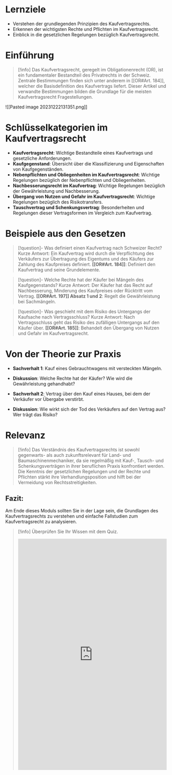 # Lernziele
- Verstehen der grundlegenden Prinzipien des Kaufvertragsrechts.
- Erkennen der wichtigsten Rechte und Pflichten im Kaufvertragsrecht.
- Einblick in die gesetzlichen Regelungen bezüglich Kaufvertragsrecht.

# Einführung
>[!info] 
>Das Kaufvertragsrecht, geregelt im Obligationenrecht (OR), ist ein fundamentaler Bestandteil des Privatrechts in der Schweiz. Zentrale Bestimmungen finden sich unter anderem in [[OR#Art. 184]], welcher die Basisdefinition des Kaufvertrags liefert. Dieser Artikel und verwandte Bestimmungen bilden die Grundlage für die meisten Kaufvertragsrecht Fragestellungen.

![[Pasted image 20231222131351.png]]
# Schlüsselkategorien im Kaufvertragsrecht
- **Kaufvertragsrecht**: Wichtige Bestandteile eines Kaufvertrags und gesetzliche Anforderungen.
- **Kaufgegenstand**: Übersicht über die Klassifizierung und Eigenschaften von Kaufgegenständen.
- **Nebenpflichten und Obliegenheiten im Kaufvertragsrecht**: Wichtige Regelungen bezüglich der Nebenpflichten und Obliegenheiten.
- **Nachbesserungsrecht im Kaufvertrag**: Wichtige Regelungen bezüglich der Gewährleistung und Nachbesserung.
- **Übergang von Nutzen und Gefahr im Kaufvertragsrecht**: Wichtige Regelungen bezüglich des Risikotransfers.
- **Tauschvertrag und Schenkungsvertrag**: Besonderheiten und Regelungen dieser Vertragsformen im Vergleich zum Kaufvertrag.

# Beispiele aus den Gesetzen
>[!question]- Was definiert einen Kaufvertrag nach Schweizer Recht?
>Kurze Antwort: Ein Kaufvertrag wird durch die Verpflichtung des Verkäufers zur Übertragung des Eigentums und des Käufers zur Zahlung des Kaufpreises definiert.
>**[[OR#Art. 184]]**: Definiert den Kaufvertrag und seine Grundelemente.

>[!question]- Welche Rechte hat der Käufer bei Mängeln des Kaufgegenstands?
>Kurze Antwort: Der Käufer hat das Recht auf Nachbesserung, Minderung des Kaufpreises oder Rücktritt vom Vertrag.
>**[[OR#Art. 197]] Absatz 1 und 2**: Regelt die Gewährleistung bei Sachmängeln.

>[!question]- Was geschieht mit dem Risiko des Untergangs der Kaufsache nach Vertragsschluss?
>Kurze Antwort: Nach Vertragsschluss geht das Risiko des zufälligen Untergangs auf den Käufer über.
>**[[OR#Art. 185]]**: Behandelt den Übergang von Nutzen und Gefahr im Kaufvertragsrecht.

# Von der Theorie zur Praxis
- **Sachverhalt 1**: Kauf eines Gebrauchtwagens mit versteckten Mängeln.
- **Diskussion**: Welche Rechte hat der Käufer? Wie wird die Gewährleistung gehandhabt?

- **Sachverhalt 2**: Vertrag über den Kauf eines Hauses, bei dem der Verkäufer vor Übergabe verstirbt.
- **Diskussion**: Wie wirkt sich der Tod des Verkäufers auf den Vertrag aus? Wer trägt das Risiko?

# Relevanz
>[!info] 
>Das Verständnis des Kaufvertragsrechts ist sowohl gegenwarts- als auch zukunftsrelevant für Land- und Baumaschinenmechaniker, da sie regelmäßig mit Kauf-, Tausch- und Schenkungsverträgen in ihrer beruflichen Praxis konfrontiert werden. Die Kenntnis der gesetzlichen Regelungen und der Rechte und Pflichten stärkt ihre Verhandlungsposition und hilft bei der Vermeidung von Rechtsstreitigkeiten.

## Fazit:
Am Ende dieses Moduls sollten Sie in der Lage sein, die Grundlagen des Kaufvertragsrechts zu verstehen und einfache Fallstudien zum Kaufvertragsrecht zu analysieren.

>[!info] Überprüfen Sie Ihr Wissen mit dem Quiz.
><iframe src="https://app.Lumi.education/api/v1/run/EUBtnn/embed" width="100%" height="720" frameborder="0" allowfullscreen="allowfullscreen" allow="geolocation *; microphone *; camera *; midi *; encrypted-media *"></iframe><script src="https://app.Lumi.education/api/v1/h5p/core/js/h5p-resizer.js" charset="UTF-8" />

---
[[]]